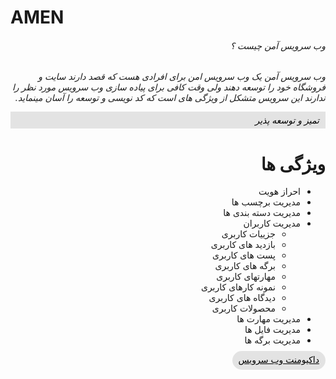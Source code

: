 <div dir="rtl" align="right">
<h1 dir="ltr" align="left">AMEN</h1>
<h6>وب سرویس آمن چیست ؟<h6>
<p>وب سرویس آمن یک وب سرویس امن برای افرادی هست که قصد دارند سایت و فروشگاه خود را توسعه دهند ولی وقت کافی برای پیاده سازی وب سرویس مورد نظر را ندارند این سرویس متشکل از ویژگی های است که کد نویسی و توسعه را آسان مینماید.</p>

<div style="background:rgba(0,0,0,.1);padding:5px 10px;color:#000;margin:10px 0">تمیز و توسعه پذیر</div>

ویژگی ها
=====
- احراز هویت
- مدیریت برچسب ها
- مدیریت دسته بندی ها
- مدیریت کاربران
    - جزییات کاربری
    - بازدید های کاربری
    - پست های کاربری 
    - برگه های کاربری
    - مهارتهای کاربری
    - نمونه کارهای کاربری
    - دیدگاه های کاربری
    - محصولات کاربری
- مدیریت مهارت ها
- مدیریت فایل ها
- مدیریت برگه ها

<a style="background:rgba(0,0,0,.1);color:#000;padding:5px 10px 8px;border-radius:20px;" href="https://documenter.getpostman.com/view/14577533/TzmBCtDy#7ee5cd45-65dd-4666-a9d6-b7d498982d75" target="_blank">
داکیومنت وب سرویس
</a>

</div>
